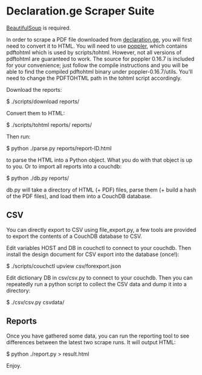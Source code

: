 Declaration.ge Scraper Suite
============================

[BeautifulSoup](http://www.crummy.com/software/BeautifulSoup/ "Beautiful Soup") is required.

In order to scrape a PDF file downloaded from
[declaration.ge](http://declaration.ge/ "Declaration.ge"), you
will first need to convert it to HTML. You will need to use
[poppler](http://poppler.freedesktop.org/ "pdf to html"), which 
contains pdftohtml which is used by scripts/tohtml. However, not all
versions of pdftohtml are guaranteed to work. The source for poppler
0.16.7 is included for your convenience; just follow the compile
instructions and you will be able to find the compiled pdftohtml binary
under poppler-0.16.7/utils. You'll need to change the PDFTOHTML path in
the tohtml script accordingly.

Download the reports:

$ ./scripts/download reports/

Convert them to HTML:

$ ./scripts/tohtml reports/ reports/

Then run:

$ python ./parse.py reports/report-ID.html

to parse the HTML into a Python object. What you do with that object is up to
you. Or to import all reports into a couchdb:

$ python ./db.py reports/

db.py will take a directory of HTML (+ PDF) files, parse them (+ build a hash
of the PDF files), and load them into a CouchDB database.


CSV
---
You can directly export to CSV using file_export.py, a few tools are provided
to export the contents of a CouchDB database to CSV.

Edit variables HOST and DB in couchctl to connect to your couchdb.
Then install the design document for CSV export into the database (once!):

$ ./scripts/couchctl upview csv/forexport.json

Edit dictionary DB in csv/csv.py to connect to your couchdb.
Then you can repeatedly run a python script to collect the CSV data and dump it into a directory:

$ ./csv/csv.py csvdata/


Reports
-------
Once you have gathered some data, you can run the reporting tool to see
differences between the latest two scrape runs. It will output HTML:

$ python ./report.py > result.html


Enjoy.
